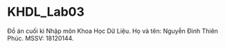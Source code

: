 # KHDL_Lab03
Đồ án cuối kì Nhập môn Khoa Học Dữ Liệu. 
Họ và tên: Nguyễn Đình Thiên Phúc.
MSSV: 18120144.

